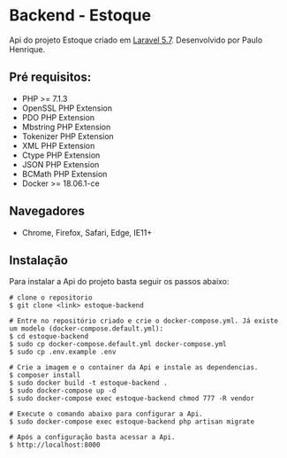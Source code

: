 # Backend - Estoque

Api do projeto Estoque criado em [Laravel 5.7](https://laravel.com/). Desenvolvido por Paulo Henrique.

## Pré requisitos:

- PHP >= 7.1.3
- OpenSSL PHP Extension
- PDO PHP Extension
- Mbstring PHP Extension
- Tokenizer PHP Extension
- XML PHP Extension
- Ctype PHP Extension
- JSON PHP Extension
- BCMath PHP Extension
- Docker >= 18.06.1-ce

## Navegadores
* Chrome, Firefox, Safari, Edge, IE11+

## Instalação

Para instalar a Api do projeto basta seguir os passos abaixo:

```
# clone o repositorio
$ git clone <link> estoque-backend

# Entre no repositório criado e crie o docker-compose.yml. Já existe um modelo (docker-compose.default.yml):
$ cd estoque-backend
$ sudo cp docker-compose.default.yml docker-compose.yml
$ sudo cp .env.example .env

# Crie a imagem e o container da Api e instale as dependencias.
$ composer install
$ sudo docker build -t estoque-backend .
$ sudo docker-compose up -d
$ sudo docker-compose exec estoque-backend chmod 777 -R vendor

# Execute o comando abaixo para configurar a Api.
$ sudo docker-compose exec estoque-backend php artisan migrate 

# Após a configuração basta acessar a Api.
$ http://localhost:8000
